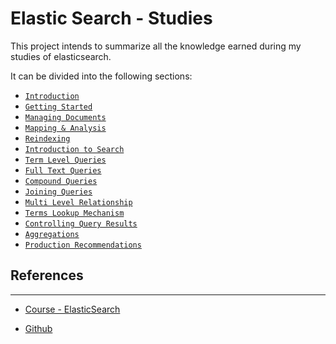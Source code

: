 # Elastic Search - Studies

This project intends to summarize all the knowledge earned during my studies of elasticsearch.

It can be divided into the following sections:

-  [`Introduction`](./01-Introduction.md)
-  [`Getting Started`](./02-GettingStarted.md)
-  [`Managing Documents`](./03-ManagingDocuments.md)
-  [`Mapping & Analysis`](./04-Mapping&Analysis.md)
-  [`Reindexing`](./04-Reindexing.md)
-  [`Introduction to Search`](./05-IntroductionToSearch.md)
-  [`Term Level Queries`](./06-TermLevelQueries.md)
-  [`Full Text Queries`](./07-FullTextQueries.md)
-  [`Compound Queries`](./08-CompoundQueries.md)
-  [`Joining Queries`](./09-JoiningQueries.md)
-  [`Multi Level Relationship`](./09-MultiLevelRelationship.md)
-  [`Terms Lookup Mechanism`](./09-TermsLookupMechanism.md)
-  [`Controlling Query Results`](./10-ControllingQueryResults.md)
-  [`Aggregations`](./11-Aggregations.md)
-  [`Production Recommendations`](./Recommendations.md)

## References
---

- [Course - ElasticSearch](https://www.udemy.com/share/101W9qCEQScl9X/)

- [Github](https://github.com/codingexplained/complete-guide-to-elasticsearch)